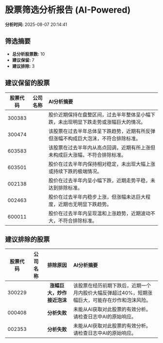 # 股票筛选分析报告 (AI-Powered)

**分析时间:** 2025-08-07 20:14:41

## 筛选摘要

- **总分析股票数:** 10
- **建议保留:** 7
- **建议排除:** 3

## 建议保留的股票

| 股票代码 | 公司名称 | AI分析摘要 |
|:---:|:---:|:---|
| 300383 |  | 股价近期保持在盘整区间，过去半年整体呈小幅下跌，未出现明显下跌走势或涨幅巨大的情况。 |
| 300474 |  | 该股票在过去半年总体呈下跌趋势，近期有所反弹但涨幅不构成巨大泡沫，不符合排除标准。 |
| 603583 |  | 该股票在过去半年内从高点回调，近期有所上涨但未构成巨大涨幅，不符合排除标准。 |
| 603501 |  | 股价在过去半年内保持相对稳定，未出现大幅上涨或持续下跌的极端情况。 |
| 002138 |  | 股价在过去半年内呈小幅下跌，近期走势平稳，未达到排除标准。 |
| 002463 |  | 股价在过去半年内稳步上涨，但涨幅未达巨大程度，近期也无明显下跌趋势。 |
| 600011 |  | 股价在过去半年内呈现温和上涨趋势，近期波动不大，不符合排除标准。 |

## 建议排除的股票

| 股票代码 | 公司名称 | 排除原因 | AI分析摘要 |
|:---:|:---:|:---:|:---|
| 300229 |  | **涨幅巨大，炒作接近泡沫** | 该股票在经历前期下跌后，近期一个月内股价大幅反弹超过40%，短期涨幅巨大，可能存在炒作和泡沫风险。 |
| 000408 |  | **分析失败** | 未能从AI获取对此股票的有效分析。请检查日志中AI的原始响应。 |
| 002353 |  | **分析失败** | 未能从AI获取对此股票的有效分析。请检查日志中AI的原始响应。 |
